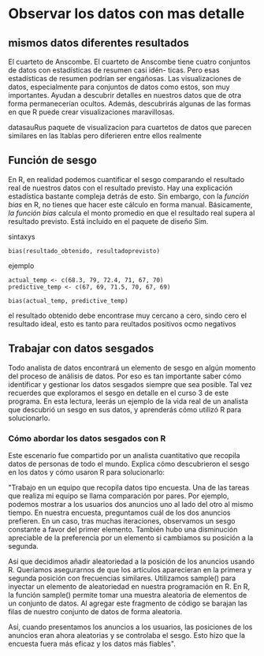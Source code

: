 # Observar los datos con mas detalle

## mismos datos diferentes resultados

El cuarteto de Anscombe. El cuarteto de Anscombe tiene cuatro conjuntos de datos con estadísticas de resumen casi idén-
ticas. Pero esas estadísticas de resumen podrían ser engañosas. Las visualizaciones de datos, especialmente para conjuntos
de datos como estos, son muy importantes. Ayudan a descubrir detalles en nuestros datos que de otra forma permanecerían
ocultos. Además, descubrirás algunas de las formas en que R puede crear visualizaciones maravillosas.

datasauRus paquete de visualizacion para cuartetos de datos que parecen similares en las ltablas pero diferieren entre
ellos realmente

## Función de sesgo

En R, en realidad podemos cuantificar el sesgo comparando el resultado real de nuestros datos con el resultado previsto.
Hay una explicación estadística bastante compleja detrás de esto. Sin embargo, con la *función bias* en R, no tienes que
hacer este cálculo en forma manual. Básicamente, *la función bias* calcula el monto promedio en que el resultado real
supera al resultado previsto. Está incluido en el paquete de diseño Sim.

sintaxys

    bias(resultado_obtenido, resultadoprevisto)

ejemplo

    actual_temp <- c(68.3, 79, 72.4, 71, 67, 70)
    predictive_temp <- c(67, 69, 71.5, 70, 67, 69)
    
    bias(actual_temp, predictive_temp)

el resultado obtenido debe encontrase muy cercano a cero, sindo cero el resultado ideal, esto es tanto para reultados
positivos ocmo negativos

## Trabajar con datos sesgados

Todo analista de datos encontrará un elemento de sesgo en algún momento del proceso de análisis de datos. Por eso es tan
importante saber cómo identificar y gestionar los datos sesgados siempre que sea posible. Tal vez recuerdes que exploramos
el sesgo en detalle en el curso 3 de este programa. En esta lectura, leerás un ejemplo de la vida real de un analista que
descubrió un sesgo en sus datos, y aprenderás cómo utilizó R para solucionarlo.

### Cómo abordar los datos sesgados con R

Este escenario fue compartido por un analista cuantitativo que recopila datos de personas de todo el mundo. Explica cómo
descubrieron el sesgo en los datos y cómo usaron R para solucionarlo:

"Trabajo en un equipo que recopila datos tipo encuesta. Una de las tareas que realiza mi equipo se llama comparación por
pares. Por ejemplo, podemos mostrar a los usuarios dos anuncios uno al lado del otro al mismo tiempo. En nuestra encuesta,
preguntamos cuál de los dos anuncios prefieren. En un caso, tras muchas iteraciones, observamos un sesgo constante a favor
del primer elemento. También hubo una disminución apreciable de la preferencia por un elemento si cambiamos su posición a
la segunda.

Así que decidimos añadir aleatoriedad a la posición de los anuncios usando R. Queríamos asegurarnos de que los artículos
aparecieran en la primera y segunda posición con frecuencias similares. Utilizamos sample() para inyectar un elemento de
aleatoriedad en nuestra programación en R. En R, la función sample() permite tomar una muestra aleatoria de elementos de
un conjunto de datos. Al agregar este fragmento de código se barajan las filas de nuestro conjunto de datos de forma aleatoria.

Así, cuando presentamos los anuncios a los usuarios, las posiciones de los anuncios eran ahora aleatorias y se controlaba
el sesgo. Esto hizo que la encuesta fuera más eficaz y los datos más fiables".
